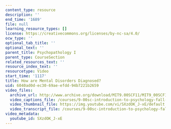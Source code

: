 ```yaml
---
content_type: resource
description: ''
end_time: '1689'
file: null
learning_resource_types: []
license: https://creativecommons.org/licenses/by-nc-sa/4.0/
ocw_type: ''
optional_tab_title: ''
optional_text: ''
parent_title: Psychopathology I
parent_type: CourseSection
related_resources_text: ''
resource_index_text: ''
resourcetype: Video
start_time: '1117'
title: How are Mental Disorders Diagnosed?
uid: 6040ad0d-ec30-69ae-efdd-94b7221b2659
video_files:
  archive_url: http://www.archive.org/download/MIT9.00SCF11/MIT9_00SCF11_lec20_300k.mp4
  video_captions_file: /courses/9-00sc-introduction-to-psychology-fall-2011/47c4b935413e56658de7e1b12558c34a_SXzdOK_J-xE.vtt
  video_thumbnail_file: https://img.youtube.com/vi/SXzdOK_J-xE/default.jpg
  video_transcript_file: /courses/9-00sc-introduction-to-psychology-fall-2011/212d61f62b0946bf6cc9c02b4bfb2053_SXzdOK_J-xE.pdf
video_metadata:
  youtube_id: SXzdOK_J-xE
---
```

